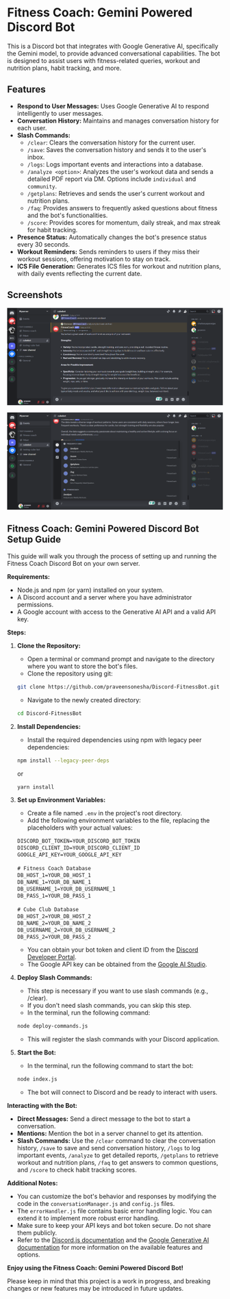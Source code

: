 # Fitness Coach: Gemini Powered Discord Bot

This is a Discord bot that integrates with Google Generative AI, specifically the Gemini model, to provide advanced conversational capabilities. The bot is designed to assist users with fitness-related queries, workout and nutrition plans, habit tracking, and more.

## Features

- **Respond to User Messages:** Uses Google Generative AI to respond intelligently to user messages.
- **Conversation History:** Maintains and manages conversation history for each user.
- **Slash Commands:**
  - `/clear`: Clears the conversation history for the current user.
  - `/save`: Saves the conversation history and sends it to the user's inbox.
  - `/logs`: Logs important events and interactions into a database.
  - `/analyze <option>`: Analyzes the user's workout data and sends a detailed PDF report via DM. Options include `individual` and `community`.
  - `/getplans`: Retrieves and sends the user's current workout and nutrition plans.
  - `/faq`: Provides answers to frequently asked questions about fitness and the bot's functionalities.
  - `/score`: Provides scores for momentum, daily streak, and max streak for habit tracking.
- **Presence Status:** Automatically changes the bot's presence status every 30 seconds.
- **Workout Reminders:** Sends reminders to users if they miss their workout sessions, offering motivation to stay on track.
- **ICS File Generation:** Generates ICS files for workout and nutrition plans, with daily events reflecting the current date.

## Screenshots

![Screenshot](screenshots/Screenshot1.png)

![Screenshot](screenshots/Screenshot2.png)

## Fitness Coach: Gemini Powered Discord Bot Setup Guide

This guide will walk you through the process of setting up and running the Fitness Coach Discord Bot on your own server.

**Requirements:**

- Node.js and npm (or yarn) installed on your system.
- A Discord account and a server where you have administrator permissions.
- A Google account with access to the Generative AI API and a valid API key.

**Steps:**

1. **Clone the Repository:**
    - Open a terminal or command prompt and navigate to the directory where you want to store the bot's files.
    - Clone the repository using git:

    ```bash
    git clone https://github.com/praveensonesha/Discord-FitnessBot.git
    ```

    - Navigate to the newly created directory:

    ```bash
    cd Discord-FitnessBot
    ```

2. **Install Dependencies:**
    - Install the required dependencies using npm with legacy peer dependencies:

    ```bash
    npm install --legacy-peer-deps
    ```

    or

    ```bash
    yarn install
    ```

3. **Set up Environment Variables:**
    - Create a file named `.env` in the project's root directory.
    - Add the following environment variables to the file, replacing the placeholders with your actual values:

    ```env
    DISCORD_BOT_TOKEN=YOUR_DISCORD_BOT_TOKEN
    DISCORD_CLIENT_ID=YOUR_DISCORD_CLIENT_ID
    GOOGLE_API_KEY=YOUR_GOOGLE_API_KEY

    # Fitness Coach Database
    DB_HOST_1=YOUR_DB_HOST_1
    DB_NAME_1=YOUR_DB_NAME_1
    DB_USERNAME_1=YOUR_DB_USERNAME_1
    DB_PASS_1=YOUR_DB_PASS_1

    # Cube Club Database
    DB_HOST_2=YOUR_DB_HOST_2
    DB_NAME_2=YOUR_DB_NAME_2
    DB_USERNAME_2=YOUR_DB_USERNAME_2
    DB_PASS_2=YOUR_DB_PASS_2

    ```

    - You can obtain your bot token and client ID from the [Discord Developer Portal](https://discord.com/developers/docs/intro).
    - The Google API key can be obtained from the [Google AI Studio](https://aistudio.google.com/).

4. **Deploy Slash Commands:**
    - This step is necessary if you want to use slash commands (e.g., /clear).
    - If you don't need slash commands, you can skip this step.
    - In the terminal, run the following command:

    ```bash
    node deploy-commands.js
    ```

    - This will register the slash commands with your Discord application.

5. **Start the Bot:**
    - In the terminal, run the following command to start the bot:

    ```bash
    node index.js
    ```

    - The bot will connect to Discord and be ready to interact with users.

**Interacting with the Bot:**

- **Direct Messages:** Send a direct message to the bot to start a conversation.
- **Mentions:** Mention the bot in a server channel to get its attention.
- **Slash Commands:** Use the `/clear` command to clear the conversation history, `/save` to save and send conversation history, `/logs` to log important events, `/analyze` to get detailed reports, `/getplans` to retrieve workout and nutrition plans, `/faq` to get answers to common questions, and `/score` to check habit tracking scores.

**Additional Notes:**

- You can customize the bot's behavior and responses by modifying the code in the `conversationManager.js` and `config.js` files.
- The `errorHandler.js` file contains basic error handling logic. You can extend it to implement more robust error handling.
- Make sure to keep your API keys and bot token secure. Do not share them publicly.
- Refer to the [Discord.js documentation](https://discord.js.org/docs/packages/discord.js/14.14.1) and the [Google Generative AI documentation](https://ai.google.dev/docs) for more information on the available features and options.

**Enjoy using the Fitness Coach: Gemini Powered Discord Bot!**

Please keep in mind that this project is a work in progress, and breaking changes or new features may be introduced in future updates.
